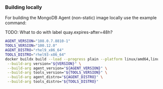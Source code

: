 ### Building locally

For building the MongoDB Agent (non-static) image locally use the example command:

TODO: What to do with label quay.expires-after=48h?
```bash
AGENT_VERSION="108.0.7.8810-1"
TOOLS_VERSION="100.12.0"
AGENT_DISTRO="rhel9_x86_64"
TOOLS_DISTRO="rhel93-x86_64"
docker buildx build --load --progress plain --platform linux/amd64,linux/arm64,linux/s390x,linux/ppc64le . -f docker/mongodb-agent/Dockerfile -t "mongodb-agent:${AGENT_VERSION}" \
 --build-arg version="${VERSION}" \
 --build-arg agent_version="${AGENT_VERSION}" \
 --build-arg tools_version="${TOOLS_VERSION}" \
 --build-arg agent_distro="${AGENT_DISTRO}" \
 --build-arg tools_distro="${TOOLS_DISTRO}"
```
